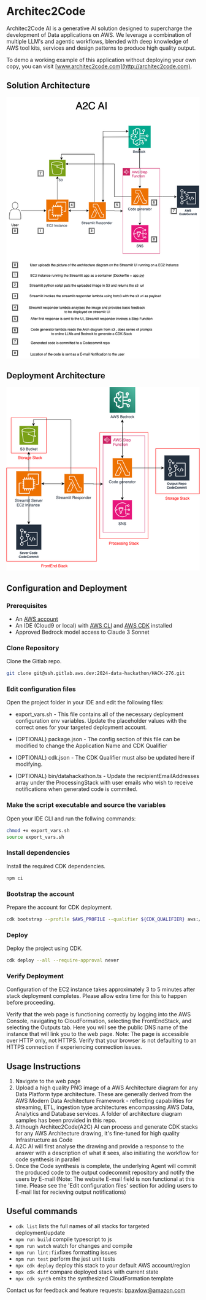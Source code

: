 # Architec2Code
Architec2Code AI is a generative AI solution designed to supercharge the development of Data applications on AWS. We leverage a combination of multiple LLM's and agentic workflows, blended with deep knowledge of AWS tool kits, services and design patterns to produce high quality output.

To demo a working example of this application without deploying your own copy, you can visit [www.architec2code.com](http://architec2code.com).

## Solution Architecture
![Solution Architecture](docs/a2c-solution-architecture.png)

## Deployment Architecture
![Deployment Architecture](docs/a2c-deployment-architecture.png)

## Configuration and Deployment

### Prerequisites
- An [AWS account](https://aws.amazon.com/account/)
- An IDE (Cloud9 or local) with [AWS CLI](https://aws.amazon.com/cli/) and [AWS CDK](https://aws.amazon.com/cdk/) installed
- Approved Bedrock model access to Claude 3 Sonnet

### Clone Repository
Clone the Gitlab repo.
```bash
git clone git@ssh.gitlab.aws.dev:2024-data-hackathon/HACK-276.git
```

### Edit configuration files
Open the project folder in your IDE and edit the following files:

- export_vars.sh - This file contains all of the necessary deployment configuration env variables. Update the placeholder values with the correct ones for your targeted deployment account.

- (OPTIONAL) package.json  - The config section of this file can be modified to change the Application Name and CDK Qualifier

- (OPTIONAL) cdk.json - The CDK Qualifier must also be updated here if modifying.

- (OPTIONAL) bin/datahackathon.ts - Update the recipientEmailAddresses array under the ProcessingStack with user emails who wish to receive notifications when generated code is commited. 

### Make the script executable and source the variables
Open your IDE CLI and run the follwing commands:
```bash
chmod +x export_vars.sh
source export_vars.sh
```

### Install dependencies
Install the required CDK dependencies.
```bash
npm ci
```

### Bootstrap the account
Prepare the account for CDK deployment.
```bash
cdk bootstrap --profile $AWS_PROFILE --qualifier ${CDK_QUALIFIER} aws://${AWS_ACCOUNT_ID}/${AWS_REGION}
```

### Deploy
Deploy the project using CDK.
```bash
cdk deploy --all --require-approval never
```

### Verify Deployment
Configuration of the EC2 instance takes approximately 3 to 5 minutes after stack deployment completes. Please allow extra time for this to happen before proceeding. 

Verify that the web page is functioning correctly by logging into the AWS Console, navigating to CloudFormation, selecting the FrontEndStack, and selecting the Outputs tab. Here you will see the public DNS name of the instance that will link you to the web page. Note: The page is accessible over HTTP only, not HTTPS. Verify that your browser is not defaulting to an HTTPS connection if experiencing connection issues.

## Usage Instructions
1. Navigate to the web page
2. Upload a high quality PNG image of a AWS Architecture diagram for any Data Platform type architecture. These are generally derived from the AWS Modern Data Architecture Framework - reflecting capabilities for streaming, ETL, ingestion type architectures encompassing AWS Data, Analytics and Database services. A folder of architecture diagram samples has been provided in this repo.
3. Although Architec2Code(A2C) AI can process and generate CDK stacks for any AWS Architecture drawing, it's fine-tuned for high quality Infrastructure as Code 
4. A2C AI will first analyse the drawing and provide a response to the answer with a description of what it sees, also initiating the workflow for code synthesis in parallel
5. Once the Code synthesis is complete, the underlying Agent will commit the produced code to the output codecommit repository and notify the users by E-mail (Note: The website E-mail field is non functional at this time. Please see the 'Edit configuration files' section for adding users to E-mail list for recieving output notifications)

## Useful commands

* `cdk list`        lists the full names of all stacks for targeted deployment/update
* `npm run build`   compile typescript to js
* `npm run watch`   watch for changes and compile
* `npm run lint:fix`fixes formatting issues
* `npm run test`    perform the jest unit tests
* `npx cdk deploy`  deploy this stack to your default AWS account/region
* `npx cdk diff`    compare deployed stack with current state
* `npx cdk synth`   emits the synthesized CloudFormation template

Contact us for feedback and feature requests: [bpawlow@amazon.com](mailto:bpawlow@amazon.com)
